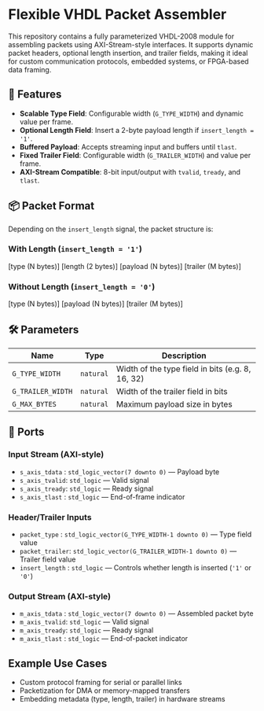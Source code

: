 # Flexible VHDL Packet Assembler

This repository contains a fully parameterized VHDL-2008 module for assembling packets using AXI-Stream-style interfaces. It supports dynamic packet headers, optional length insertion, and trailer fields, making it ideal for custom communication protocols, embedded systems, or FPGA-based data framing.

## 🚀 Features

- **Scalable Type Field**: Configurable width (`G_TYPE_WIDTH`) and dynamic value per frame.
- **Optional Length Field**: Insert a 2-byte payload length if `insert_length = '1'`.
- **Buffered Payload**: Accepts streaming input and buffers until `tlast`.
- **Fixed Trailer Field**: Configurable width (`G_TRAILER_WIDTH`) and value per frame.
- **AXI-Stream Compatible**: 8-bit input/output with `tvalid`, `tready`, and `tlast`.

## 📦 Packet Format

Depending on the `insert_length` signal, the packet structure is:

### With Length (`insert_length = '1'`)
[type (N bytes)] [length (2 bytes)] [payload (N bytes)] [trailer (M bytes)]

### Without Length (`insert_length = '0'`)
[type (N bytes)] [payload (N bytes)] [trailer (M bytes)]


## 🛠️ Parameters

| Name             | Type    | Description                                 |
|------------------|---------|---------------------------------------------|
| `G_TYPE_WIDTH`    | `natural` | Width of the type field in bits (e.g. 8, 16, 32) |
| `G_TRAILER_WIDTH` | `natural` | Width of the trailer field in bits         |
| `G_MAX_BYTES`     | `natural` | Maximum payload size in bytes              |

## 🔌 Ports

### Input Stream (AXI-style)
- `s_axis_tdata` : `std_logic_vector(7 downto 0)` — Payload byte
- `s_axis_tvalid`: `std_logic` — Valid signal
- `s_axis_tready`: `std_logic` — Ready signal
- `s_axis_tlast` : `std_logic` — End-of-frame indicator

### Header/Trailer Inputs
- `packet_type`   : `std_logic_vector(G_TYPE_WIDTH-1 downto 0)` — Type field value
- `packet_trailer`: `std_logic_vector(G_TRAILER_WIDTH-1 downto 0)` — Trailer field value
- `insert_length` : `std_logic` — Controls whether length is inserted (`'1'` or `'0'`)

### Output Stream (AXI-style)
- `m_axis_tdata` : `std_logic_vector(7 downto 0)` — Assembled packet byte
- `m_axis_tvalid`: `std_logic` — Valid signal
- `m_axis_tready`: `std_logic` — Ready signal
- `m_axis_tlast` : `std_logic` — End-of-packet indicator

## Example Use Cases

- Custom protocol framing for serial or parallel links
- Packetization for DMA or memory-mapped transfers
- Embedding metadata (type, length, trailer) in hardware streams



